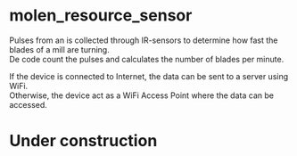 # molen_resource_sensor

Pulses from an is collected through IR-sensors to determine how fast the blades of a mill are turning.<br>
De code count the pulses and calculates the number of blades per minute.

If the device is connected to Internet, the data can be sent to a server using WiFi.<br>
Otherwise, the device act as a WiFi Access Point where the data can be accessed.<br>

# Under construction

